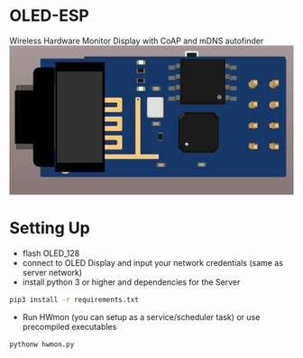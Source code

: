 # OLED-ESP
Wireless Hardware Monitor Display with CoAP and mDNS autofinder
![Image of OLED-ESP](imgs/renderings.png)
# Setting Up
  * flash OLED_128
  * connect to OLED Display and input your network credentials (same as server network)
  * install python 3 or higher and dependencies for the Server
```sh
pip3 install -r requirements.txt 
```

  * Run HWmon (you can setup as a service/scheduler task) or use precompiled executables
```sh
pythonw hwmon.py
```
